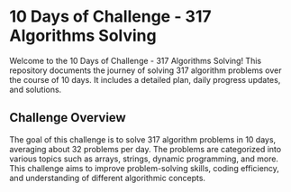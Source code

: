 # 10 Days of Challenge - 317 Algorithms Solving

Welcome to the 10 Days of Challenge - 317 Algorithms Solving! This repository documents the journey of solving 317 algorithm problems over the course of 10 days. It includes a detailed plan, daily progress updates, and solutions.

## Challenge Overview

The goal of this challenge is to solve 317 algorithm problems in 10 days, averaging about 32 problems per day. The problems are categorized into various topics such as arrays, strings, dynamic programming, and more. This challenge aims to improve problem-solving skills, coding efficiency, and understanding of different algorithmic concepts.
